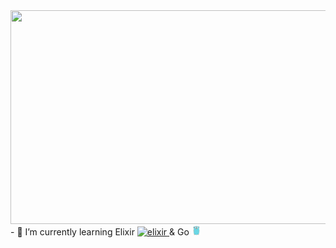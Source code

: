 <img src="https://cutewallpaper.org/21/pixel-art-aesthetic/Japanese-Koi-Fish-Pixel-Art-Aesthetic-..gif" height="342" width="900">
- 🌱 I’m currently learning Elixir
<a href="https://elixir-lang.org" target="_blank" rel="noreferrer">
<img src="https://www.vectorlogo.zone/logos/elixir-lang/elixir-lang-icon.svg" alt="elixir" width="15" height="15"/>
</a> 
& Go
<a href="https://golang.org" target="_blank" rel="noreferrer"> 
<img src="https://raw.githubusercontent.com/devicons/devicon/master/icons/go/go-original.svg" alt="go" width="15" height="15"/>
</a>
